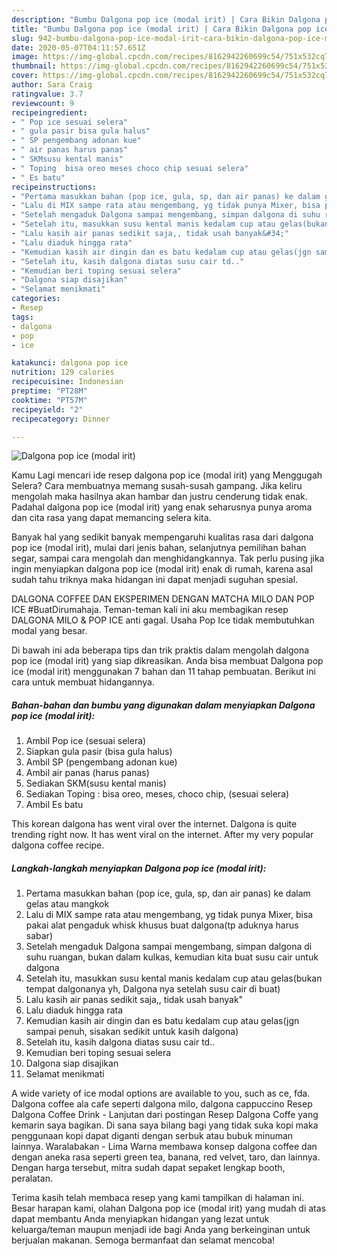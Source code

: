 ```yaml
---
description: "Bumbu Dalgona pop ice (modal irit) | Cara Bikin Dalgona pop ice (modal irit) Yang Mudah Dan Praktis"
title: "Bumbu Dalgona pop ice (modal irit) | Cara Bikin Dalgona pop ice (modal irit) Yang Mudah Dan Praktis"
slug: 942-bumbu-dalgona-pop-ice-modal-irit-cara-bikin-dalgona-pop-ice-modal-irit-yang-mudah-dan-praktis
date: 2020-05-07T04:11:57.651Z
image: https://img-global.cpcdn.com/recipes/8162942260699c54/751x532cq70/dalgona-pop-ice-modal-irit-foto-resep-utama.jpg
thumbnail: https://img-global.cpcdn.com/recipes/8162942260699c54/751x532cq70/dalgona-pop-ice-modal-irit-foto-resep-utama.jpg
cover: https://img-global.cpcdn.com/recipes/8162942260699c54/751x532cq70/dalgona-pop-ice-modal-irit-foto-resep-utama.jpg
author: Sara Craig
ratingvalue: 3.7
reviewcount: 9
recipeingredient:
- " Pop ice sesuai selera"
- " gula pasir bisa gula halus"
- " SP pengembang adonan kue"
- " air panas harus panas"
- " SKMsusu kental manis"
- " Toping  bisa oreo meses choco chip sesuai selera"
- " Es batu"
recipeinstructions:
- "Pertama masukkan bahan (pop ice, gula, sp, dan air panas) ke dalam gelas atau mangkok"
- "Lalu di MIX sampe rata atau mengembang, yg tidak punya Mixer, bisa pakai alat pengaduk whisk khusus buat dalgona(tp aduknya harus sabar)"
- "Setelah mengaduk Dalgona sampai mengembang, simpan dalgona di suhu ruangan, bukan dalam kulkas, kemudian kita buat susu cair untuk dalgona"
- "Setelah itu, masukkan susu kental manis kedalam cup atau gelas(bukan tempat dalgonanya yh, Dalgona nya setelah susu cair di buat)"
- "Lalu kasih air panas sedikit saja,, tidak usah banyak&#34;"
- "Lalu diaduk hingga rata"
- "Kemudian kasih air dingin dan es batu kedalam cup atau gelas(jgn sampai penuh, sisakan sedikit untuk kasih dalgona)"
- "Setelah itu, kasih dalgona diatas susu cair td.."
- "Kemudian beri toping sesuai selera"
- "Dalgona siap disajikan"
- "Selamat menikmati"
categories:
- Resep
tags:
- dalgona
- pop
- ice

katakunci: dalgona pop ice 
nutrition: 129 calories
recipecuisine: Indonesian
preptime: "PT28M"
cooktime: "PT57M"
recipeyield: "2"
recipecategory: Dinner

---
```



![Dalgona pop ice (modal irit)](https://img-global.cpcdn.com/recipes/8162942260699c54/751x532cq70/dalgona-pop-ice-modal-irit-foto-resep-utama.jpg)

Kamu Lagi mencari ide resep dalgona pop ice (modal irit) yang Menggugah Selera? Cara membuatnya memang susah-susah gampang. Jika keliru mengolah maka hasilnya akan hambar dan justru cenderung tidak enak. Padahal dalgona pop ice (modal irit) yang enak seharusnya punya aroma dan cita rasa yang dapat memancing selera kita.

Banyak hal yang sedikit banyak mempengaruhi kualitas rasa dari dalgona pop ice (modal irit), mulai dari jenis bahan, selanjutnya pemilihan bahan segar, sampai cara mengolah dan menghidangkannya. Tak perlu pusing jika ingin menyiapkan dalgona pop ice (modal irit) enak di rumah, karena asal sudah tahu triknya maka hidangan ini dapat menjadi suguhan spesial.

DALGONA COFFEE DAN EKSPERIMEN DENGAN MATCHA MILO DAN POP ICE #BuatDirumahaja. Teman-teman kali ini aku membagikan resep DALGONA MILO &amp; POP ICE anti gagal. Usaha Pop Ice tidak membutuhkan modal yang besar.


Di bawah ini ada beberapa tips dan trik praktis dalam mengolah dalgona pop ice (modal irit) yang siap dikreasikan. Anda bisa membuat Dalgona pop ice (modal irit) menggunakan 7 bahan dan 11 tahap pembuatan. Berikut ini cara untuk membuat hidangannya.

<!--inarticleads1-->

##### Bahan-bahan dan bumbu yang digunakan dalam menyiapkan Dalgona pop ice (modal irit):

1. Ambil  Pop ice (sesuai selera)
1. Siapkan  gula pasir (bisa gula halus)
1. Ambil  SP (pengembang adonan kue)
1. Ambil  air panas (harus panas)
1. Sediakan  SKM(susu kental manis)
1. Sediakan  Toping : bisa oreo, meses, choco chip, (sesuai selera)
1. Ambil  Es batu


This korean dalgona has went viral over the internet. Dalgona is quite trending right now. It has went viral on the internet. After my very popular dalgona coffee recipe. 

<!--inarticleads2-->

##### Langkah-langkah menyiapkan Dalgona pop ice (modal irit):

1. Pertama masukkan bahan (pop ice, gula, sp, dan air panas) ke dalam gelas atau mangkok
1. Lalu di MIX sampe rata atau mengembang, yg tidak punya Mixer, bisa pakai alat pengaduk whisk khusus buat dalgona(tp aduknya harus sabar)
1. Setelah mengaduk Dalgona sampai mengembang, simpan dalgona di suhu ruangan, bukan dalam kulkas, kemudian kita buat susu cair untuk dalgona
1. Setelah itu, masukkan susu kental manis kedalam cup atau gelas(bukan tempat dalgonanya yh, Dalgona nya setelah susu cair di buat)
1. Lalu kasih air panas sedikit saja,, tidak usah banyak&#34;
1. Lalu diaduk hingga rata
1. Kemudian kasih air dingin dan es batu kedalam cup atau gelas(jgn sampai penuh, sisakan sedikit untuk kasih dalgona)
1. Setelah itu, kasih dalgona diatas susu cair td..
1. Kemudian beri toping sesuai selera
1. Dalgona siap disajikan
1. Selamat menikmati


A wide variety of ice modal options are available to you, such as ce, fda. Dalgona coffee ala cafe seperti dalgona milo, dalgona cappuccino Resep Dalgona Coffee Drink - Lanjutan dari postingan Resep Dalgona Coffe yang kemarin saya bagikan. Di sana saya bilang bagi yang tidak suka kopi maka penggunaan kopi dapat diganti dengan serbuk atau bubuk minuman lainnya. Waralabakan - Lima Warna membawa konsep dalgona coffee dan dengan aneka rasa seperti green tea, banana, red velvet, taro, dan lainnya. Dengan harga tersebut, mitra sudah dapat sepaket lengkap booth, peralatan. 

Terima kasih telah membaca resep yang kami tampilkan di halaman ini. Besar harapan kami, olahan Dalgona pop ice (modal irit) yang mudah di atas dapat membantu Anda menyiapkan hidangan yang lezat untuk keluarga/teman maupun menjadi ide bagi Anda yang berkeinginan untuk berjualan makanan. Semoga bermanfaat dan selamat mencoba!
